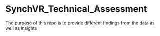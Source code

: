 # SynchVR_Technical_Assessment
The purpose of this repo is to provide different findings from the data as well as insights 
